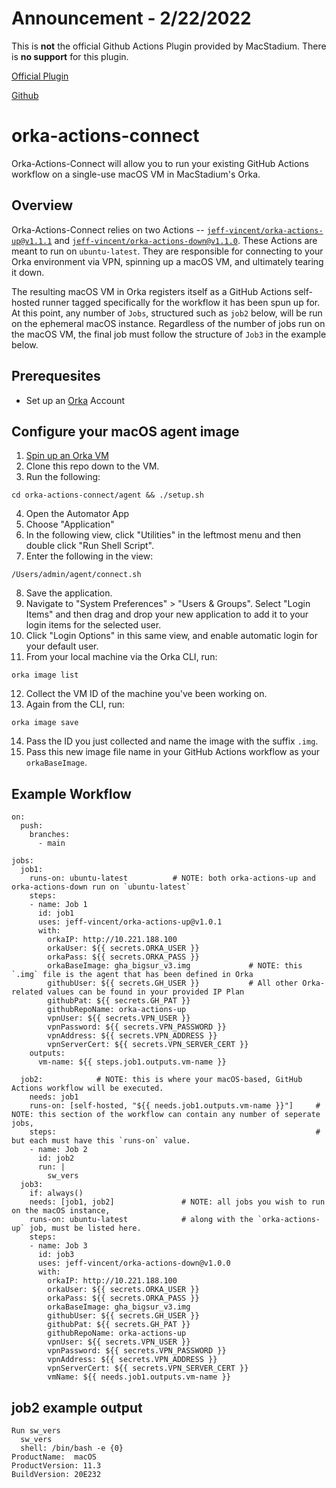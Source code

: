 # Announcement - 2/22/2022

This is **not** the official Github Actions Plugin provided by MacStadium. There is **no support** for this plugin. 

[Official Plugin](https://orkadocs.macstadium.com/docs/github-actions)

[Github](https://github.com/macstadium/orka-integrations/tree/master/GitHub)

# orka-actions-connect

Orka-Actions-Connect will allow you to run your existing GitHub Actions workflow on a single-use macOS VM in MacStadium's Orka. 

## Overview
Orka-Actions-Connect relies on two Actions -- [`jeff-vincent/orka-actions-up@v1.1.1`](https://github.com/marketplace/actions/orka-actions-up) and [`jeff-vincent/orka-actions-down@v1.1.0`](https://github.com/marketplace/actions/orka-actions-down). These Actions are meant to run on `ubuntu-latest`. They are responsible for connecting to your Orka environment via VPN, spinning up a macOS VM, and ultimately tearing it down.

The resulting macOS VM in Orka registers itself as a GitHub Actions self-hosted runner tagged specifically for the workflow it has been spun up for. At this point, any number of `Jobs`, structured such as `job2` below, will be run on the ephemeral macOS instance. Regardless of the number of jobs run on the macOS VM, the final job must follow the structure of `Job3` in the example below.


## Prerequesites

- Set up an [Orka](https://orkadocs.macstadium.com/docs) Account

## Configure your macOS agent image

1. [Spin up an Orka VM](https://orkadocs.macstadium.com/docs/quick-start#5-create-and-deploy-your-first-vm-instance)
2. Clone this repo down to the VM. 
3. Run the following:
```
cd orka-actions-connect/agent && ./setup.sh
```
4. Open the Automator App
5. Choose "Application"
6. In the following view, click "Utilities" in the leftmost menu and then double click "Run Shell Script".
7. Enter the following in the view:
```
/Users/admin/agent/connect.sh
```
8. Save the application. 
9. Navigate to "System Preferences" > "Users & Groups". Select "Login Items" and then drag and drop your new application to add it to your login items for the selected user.
10. Click "Login Options" in this same view, and enable automatic login for your default user.
11. From your local machine via the Orka CLI, run:
```
orka image list
```
12. Collect the VM ID of the machine you've been working on.
13. Again from the CLI, run:
```
orka image save
```
14. Pass the ID you just collected and name the image with the suffix `.img`.
15. Pass this new image file name in your GitHub Actions workflow as your `orkaBaseImage`. 

## Example Workflow

```
on:
  push:
    branches:
      - main

jobs:
  job1:
    runs-on: ubuntu-latest          # NOTE: both orka-actions-up and orka-actions-down run on `ubuntu-latest`
    steps:
    - name: Job 1
      id: job1
      uses: jeff-vincent/orka-actions-up@v1.0.1
      with:
        orkaIP: http://10.221.188.100
        orkaUser: ${{ secrets.ORKA_USER }}
        orkaPass: ${{ secrets.ORKA_PASS }}
        orkaBaseImage: gha_bigsur_v3.img             # NOTE: this `.img` file is the agent that has been defined in Orka
        githubUser: ${{ secrets.GH_USER }}           # All other Orka-related values can be found in your provided IP Plan
        githubPat: ${{ secrets.GH_PAT }}
        githubRepoName: orka-actions-up
        vpnUser: ${{ secrets.VPN_USER }}
        vpnPassword: ${{ secrets.VPN_PASSWORD }}
        vpnAddress: ${{ secrets.VPN_ADDRESS }}
        vpnServerCert: ${{ secrets.VPN_SERVER_CERT }}
    outputs:
      vm-name: ${{ steps.job1.outputs.vm-name }}
         
  job2:            # NOTE: this is where your macOS-based, GitHub Actions workflow will be executed.
    needs: job1     
    runs-on: [self-hosted, "${{ needs.job1.outputs.vm-name }}"]     # NOTE: this section of the workflow can contain any number of seperate jobs,
    steps:                                                          # but each must have this `runs-on` value.
    - name: Job 2
      id: job2
      run: |
        sw_vers
  job3:
    if: always()
    needs: [job1, job2]               # NOTE: all jobs you wish to run on the macOS instance, 
    runs-on: ubuntu-latest            # along with the `orka-actions-up` job, must be listed here.
    steps:
    - name: Job 3
      id: job3
      uses: jeff-vincent/orka-actions-down@v1.0.0
      with:
        orkaIP: http://10.221.188.100
        orkaUser: ${{ secrets.ORKA_USER }}
        orkaPass: ${{ secrets.ORKA_PASS }}
        orkaBaseImage: gha_bigsur_v3.img
        githubUser: ${{ secrets.GH_USER }}
        githubPat: ${{ secrets.GH_PAT }}
        githubRepoName: orka-actions-up
        vpnUser: ${{ secrets.VPN_USER }}
        vpnPassword: ${{ secrets.VPN_PASSWORD }}
        vpnAddress: ${{ secrets.VPN_ADDRESS }}
        vpnServerCert: ${{ secrets.VPN_SERVER_CERT }}
        vmName: ${{ needs.job1.outputs.vm-name }}
```

## job2 example output

```
Run sw_vers
  sw_vers
  shell: /bin/bash -e {0}
ProductName:  macOS
ProductVersion: 11.3
BuildVersion: 20E232
```
